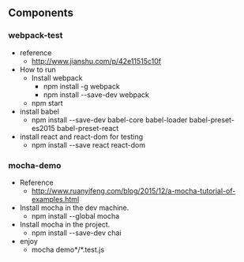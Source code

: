 ## Components

### webpack-test

* reference
	* http://www.jianshu.com/p/42e11515c10f
* How to run
	* Install webpack
		* npm install -g webpack
		* npm install --save-dev webpack
	* npm start
* install babel
	* npm install --save-dev babel-core babel-loader babel-preset-es2015 babel-preset-react
* install react and react-dom for testing 
	* npm install --save react react-dom 

### mocha-demo
* Reference
	* http://www.ruanyifeng.com/blog/2015/12/a-mocha-tutorial-of-examples.html 
* Install mocha in the dev machine.
	* npm install --global mocha
* Install mocha in the project.
	* npm install --save-dev chai
* enjoy
	* mocha demo*/*.test.js
 
